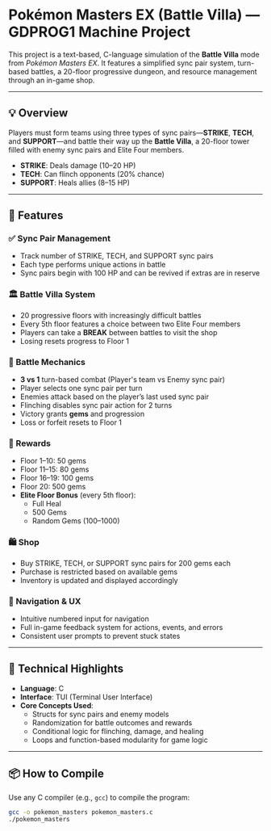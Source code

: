 # Pokémon Masters EX (Battle Villa) — GDPROG1 Machine Project

This project is a text-based, C-language simulation of the **Battle Villa** mode from *Pokémon Masters EX*. It features a simplified sync pair system, turn-based battles, a 20-floor progressive dungeon, and resource management through an in-game shop.

---

## 💡 Overview

Players must form teams using three types of sync pairs—**STRIKE**, **TECH**, and **SUPPORT**—and battle their way up the **Battle Villa**, a 20-floor tower filled with enemy sync pairs and Elite Four members.

- **STRIKE**: Deals damage (10–20 HP)
- **TECH**: Can flinch opponents (20% chance)
- **SUPPORT**: Heals allies (8–15 HP)

---

## 🧩 Features

### ✅ Sync Pair Management

- Track number of STRIKE, TECH, and SUPPORT sync pairs
- Each type performs unique actions in battle
- Sync pairs begin with 100 HP and can be revived if extras are in reserve

### 🏛️ Battle Villa System

- 20 progressive floors with increasingly difficult battles
- Every 5th floor features a choice between two Elite Four members
- Players can take a **BREAK** between battles to visit the shop
- Losing resets progress to Floor 1

### 🥊 Battle Mechanics

- **3 vs 1** turn-based combat (Player's team vs Enemy sync pair)
- Player selects one sync pair per turn
- Enemies attack based on the player’s last used sync pair
- Flinching disables sync pair action for 2 turns
- Victory grants **gems** and progression
- Loss or forfeit resets to Floor 1

### 🎁 Rewards

- Floor 1–10: 50 gems
- Floor 11–15: 80 gems
- Floor 16–19: 100 gems
- Floor 20: 500 gems
- **Elite Floor Bonus** (every 5th floor):
  - Full Heal
  - 500 Gems
  - Random Gems (100–1000)

### 🛍️ Shop

- Buy STRIKE, TECH, or SUPPORT sync pairs for 200 gems each
- Purchase is restricted based on available gems
- Inventory is updated and displayed accordingly

### 🧭 Navigation & UX

- Intuitive numbered input for navigation
- Full in-game feedback system for actions, events, and errors
- Consistent user prompts to prevent stuck states

---

## 🧠 Technical Highlights

- **Language**: C
- **Interface**: TUI (Terminal User Interface)
- **Core Concepts Used**:
  - Structs for sync pairs and enemy models
  - Randomization for battle outcomes and rewards
  - Conditional logic for flinching, damage, and healing
  - Loops and function-based modularity for game logic

---

## 📦 How to Compile

Use any C compiler (e.g., `gcc`) to compile the program:

```bash
gcc -o pokemon_masters pokemon_masters.c
./pokemon_masters
